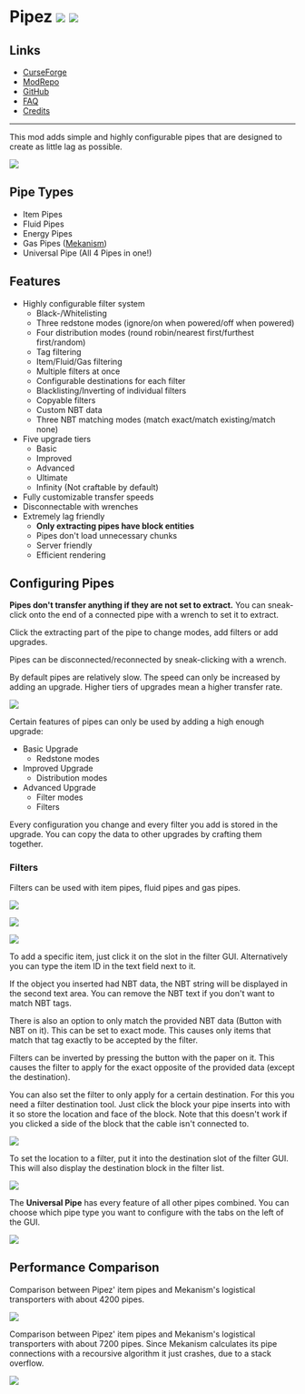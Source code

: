 # Pipez ![](http://cf.way2muchnoise.eu/full_443900_downloads.svg) ![](http://cf.way2muchnoise.eu/versions/443900.svg)

## Links

- [CurseForge](https://www.curseforge.com/minecraft/mc-mods/pipez)
- [ModRepo](https://modrepo.de/minecraft/pipez/overview)
- [GitHub](https://github.com/henkelmax/pipez)
- [FAQ](https://modrepo.de/minecraft/pipez/faq)
- [Credits](https://modrepo.de/minecraft/pipez/credits)

---

This mod adds simple and highly configurable pipes that are designed to create as little lag as possible.

![](https://i.imgur.com/F3Ja4m4.png)

## Pipe Types

- Item Pipes
- Fluid Pipes
- Energy Pipes
- Gas Pipes ([Mekanism](https://www.curseforge.com/minecraft/mc-mods/mekanism))
- Universal Pipe (All 4 Pipes in one!)

## Features

- Highly configurable filter system
  - Black-/Whitelisting
  - Three redstone modes (ignore/on when powered/off when powered)
  - Four distribution modes (round robin/nearest first/furthest first/random)
  - Tag filtering
  - Item/Fluid/Gas filtering
  - Multiple filters at once
  - Configurable destinations for each filter
  - Blacklisting/Inverting of individual filters
  - Copyable filters
  - Custom NBT data
  - Three NBT matching modes (match exact/match existing/match none)
- Five upgrade tiers
  - Basic
  - Improved
  - Advanced
  - Ultimate
  - Infinity (Not craftable by default)
- Fully customizable transfer speeds
- Disconnectable with wrenches
- Extremely lag friendly
  - **Only extracting pipes have block entities**
  - Pipes don't load unnecessary chunks
  - Server friendly
  - Efficient rendering

## Configuring Pipes

**Pipes don't transfer anything if they are not set to extract.**
You can sneak-click onto the end of a connected pipe with a wrench to set it to extract.

Click the extracting part of the pipe to change modes, add filters or add upgrades.

Pipes can be disconnected/reconnected by sneak-clicking with a wrench.

By default pipes are relatively slow. The speed can only be increased by adding an upgrade.
Higher tiers of upgrades mean a higher transfer rate.

![](https://media.giphy.com/media/RknAMZ8BPsAX73SCj9/giphy.gif)

Certain features of pipes can only be used by adding a high enough upgrade:

- Basic Upgrade
  - Redstone modes
- Improved Upgrade
  - Distribution modes
- Advanced Upgrade
  - Filter modes
  - Filters
  
Every configuration you change and every filter you add is stored in the upgrade.
You can copy the data to other upgrades by crafting them together.

### Filters

Filters can be used with item pipes, fluid pipes and gas pipes.

![](https://i.imgur.com/cO7Hr4Y.png)

![](https://i.imgur.com/ThD0ou1.png)

![](https://i.imgur.com/sFDCKEa.png)

To add a specific item, just click it on the slot in the filter GUI.
Alternatively you can type the item ID in the text field next to it.

If the object you inserted had NBT data, the NBT string will be displayed in the second text area.
You can remove the NBT text if you don't want to match NBT tags.

There is also an option to only match the provided NBT data (Button with NBT on it).
This can be set to exact mode.
This causes only items that match that tag exactly to be accepted by the filter.

Filters can be inverted by pressing the button with the paper on it.
This causes the filter to apply for the exact opposite of the provided data (except the destination).

You can also set the filter to only apply for a certain destination.
For this you need a filter destination tool.
Just click the block your pipe inserts into with it so store the location and face of the block.
Note that this doesn't work if you clicked a side of the block that the cable isn't connected to.

![](https://media.giphy.com/media/TpGoZ3sLyuDXU9B5re/giphy.gif)

To set the location to a filter, put it into the destination slot of the filter GUI.
This will also display the destination block in the filter list.

![](https://i.imgur.com/N5T9HWR.png)

The **Universal Pipe** has every feature of all other pipes combined.
You can choose which pipe type you want to configure with the tabs on the left of the GUI.

![](https://i.imgur.com/0IXNja8.png)

## Performance Comparison

Comparison between Pipez' item pipes and Mekanism's logistical transporters with about 4200 pipes.

![](https://i.imgur.com/t6iJe4H.png)


Comparison between Pipez' item pipes and Mekanism's logistical transporters with about 7200 pipes.
Since Mekanism calculates its pipe connections with a recoursive algorithm it just crashes, due to a stack overflow.

![](https://i.imgur.com/QTzFnqz.png)